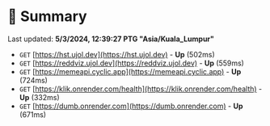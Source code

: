 # 📖 Summary
Last updated: **5/3/2024, 12:39:27 PTG "Asia/Kuala_Lumpur"**

- `GET` [https://hst.ujol.dev](https://hst.ujol.dev) - **Up** (502ms)
- `GET` [https://reddviz.ujol.dev](https://reddviz.ujol.dev) - **Up** (559ms)
- `GET` [https://memeapi.cyclic.app](https://memeapi.cyclic.app) - **Up** (724ms)
- `GET` [https://klik.onrender.com/health](https://klik.onrender.com/health) - **Up** (332ms)
- `GET` [https://dumb.onrender.com](https://dumb.onrender.com) - **Up** (671ms)

